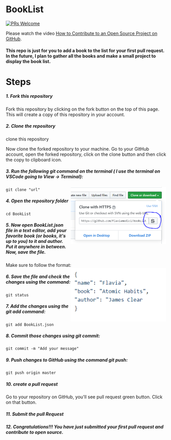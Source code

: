 # BookList
[![PRs Welcome](https://img.shields.io/badge/PRs-welcome-brightgreen.svg?style=flat-square)](http://makeapullrequest.com)

Please watch the video [How to Contribute to an Open Source Project on GitHub](https://egghead.io/courses/how-to-contribute-to-an-open-source-project-on-github).

#### This repo is just for you to add a book to the list for your first pull request. In the future, I plan to gather all the books and make a small project to display the book list.

# Steps
##### 1. Fork this repository
Fork this repository by clicking on the fork button on the top of this page. This will create a copy of this repository in your account.

##### 2. Clone the repository
clone this repository

Now clone the forked repository to your machine. Go to your GitHub account, open the forked repository, click on the clone button and then click the copy to clipboard icon.

##### 3. Run the following git command on the terminal ( I use the terminal on VSCode going to View -> Terminal):
<img align="right" width="300" src="img/Clone.PNG" alt="clone this repository" />

```
git clone "url"

```


##### 4. Open the repository folder
```
cd BookList
```
##### 5. Now open BookList.json file in a text editor, add your favorite book (or books, it's up to you) to it and author. Put it anywhere in between. Now, save the file.
Make sure to follow the format:
<img align="right" width="300" src="img/json.PNG" alt="json format" />

##### 6. Save the file and check the changes using the command:
```
git status
```
##### 7. Add the changes using the git add command:
```
git add BookList.json
```
##### 8. Commit those changes using git commit:
```
git commit -m "Add your message"
```
##### 9. Push changes to GitHub using the command git push:
```
git push origin master
```
##### 10. create a pull request
Go to your repository on GitHub, you'll see pull request green button. Click on that button.

##### 11. Submit the pull Request

##### 12. Congratulations!!! You have just submitted your first pull request and contribute to open source.
